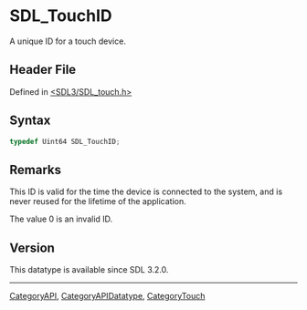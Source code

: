 # SDL_TouchID

A unique ID for a touch device.

## Header File

Defined in [<SDL3/SDL_touch.h>](https://github.com/libsdl-org/SDL/blob/main/include/SDL3/SDL_touch.h)

## Syntax

```c
typedef Uint64 SDL_TouchID;
```

## Remarks

This ID is valid for the time the device is connected to the system, and is
never reused for the lifetime of the application.

The value 0 is an invalid ID.

## Version

This datatype is available since SDL 3.2.0.





----
[CategoryAPI](CategoryAPI), [CategoryAPIDatatype](CategoryAPIDatatype), [CategoryTouch](CategoryTouch)

